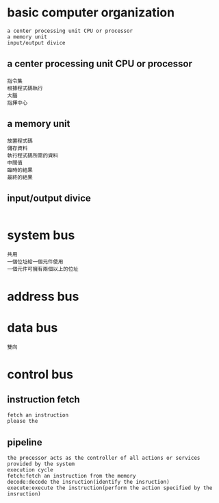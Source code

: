 # basic computer organization
```
a center processing unit CPU or processor
a memory unit
input/output divice
```
## a center processing unit CPU or processor
```
指令集
根據程式碼執行
大腦
指揮中心
```
## a memory unit
```
放置程式碼
儲存資料 
執行程式碼所需的資料
中間值
臨時的結果
最終的結果
```
## input/output divice
```
```
# system bus 
```
共用
一個位址給一個元件使用
一個元件可擁有兩個以上的位址
```
# address bus
# data bus
```
雙向
```
# control bus
## instruction fetch
```
fetch an instruction 
please the
```
## pipeline
```
the processor acts as the controller of all actions or services provided by the system 
execution cycle
fetch:fetch an instruction from the memory
decode:decode the insruction(identify the insruction)
execute:execute the instruction(perform the action specified by the insruction)
```
